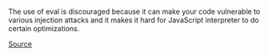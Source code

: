 
The use of eval is discouraged because it can make your code vulnerable to various injection attacks and
it makes it hard for JavaScript interpreter to do certain optimizations.

[Source](http://www.jshint.com/docs/options/#evil)
      